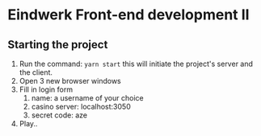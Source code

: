 # Eindwerk Front-end development II

## Starting the project

1. Run the command: `yarn start` this will initiate the project's server and the client.
2. Open 3 new browser windows
3. Fill in login form
   1. name: a username of your choice
   2. casino server: localhost:3050
   3. secret code: aze
4. Play..
